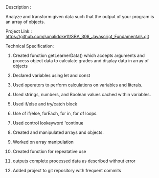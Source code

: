Description :

Analyze and transform given data such that the output of your program is an array of objects.

Project Link : https://github.com/sonalidoke11/SBA_308_Javascript_Fundamentals.git

Technical Specification:
1) Created function getLearnerData() which accepts arguments and process object data to calculate grades and display data in array of objects

2) Declared variables using let and const 

3) Used operators to perform calculations on variables and literals.

4) Used strings, numbers, and Boolean values cached within variables.

5) Used if/else and try/catch block

6) Use of if/else, forEach, for in, for of loops

7) Used control lookeyword 'continue

8) Created and manipulated arrays and objects.

9) Worked on array manipulation

10) Created function for repeatative use

11) outputs complete processed data as described without error

12) Added project to git repository with frequent commits